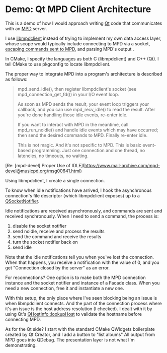 # Demo: Qt MPD Client Architecture

This is a demo of how I would approach writing [Qt](https://www.qt.io/) code that communicates with an [MPD](https://www.musicpd.org/) server.

I use [libmpdclient](https://www.musicpd.org/libs/libmpdclient/) instead of trying to implement my own data access layer, whose scope would typically include connecting to MPD via a socket, [escaping commands sent to MPD](https://www.musicpd.org/doc/html/protocol.html#escaping-string-values), and parsing MPD's output .

In CMake, I specify the languages as both C (libmpdclient) and C++ (Qt). I tell CMake to use pkgconfig to locate libmpdclient.

The proper way to integrate MPD into a program's architecture is described as follows:

> mpd_send_idle(), then register libmpdclient's socket (see
> mpd_connection_get_fd()) in your I/O event loop.
>
> As soon as MPD sends the result, your event loop triggers your
> callback, and you can use mpd_recv_idle() to read the result.  After
> you're done handling those idle events, re-enter idle.
>
> If you want to interact with MPD in the meantime, call
> mpd_run_noidle() and handle idle events which may have occurred; then
> send the desired commands to MPD.  Finally re-enter idle.
>
> This is not magic.  And it's not specific to MPD.  This is basic
> event-based programming.  Just one connection and one thread, no
> latencies, no timeouts, no waiting.

[Re: \[mpd-devel] Proper Use of IDLE](https://www.mail-archive.com/mpd-devel@musicpd.org/msg00641.html)

Using libmpdclient, I create a single connection.

To know when idle notifications have arrived, I hook the asynchronous connection's file descriptor (which libmpdclient exposes) up to a [QSocketNotifier](https://doc.qt.io/qt-5/qsocketnotifier.html).

Idle notifications are received asynchronously, and commands are sent and received synchronously. When I need to send a command, the process is:

1. disable the socket notifier
2. send noidle, receive and process the results
3. send the command and receive the results
4. turn the socket notifier back on
5. send idle

Note that the idle notifications tell you when you've lost the connection. When that happens, you receive a notification with the value of 0, and you get "Connection closed by the server" as an error.

For reconnections? One option is to make both the MPD connection instance and the socket notifier and instance of a Facade class. When you need a new connection, free it and instantiate a new one.

With this setup, the only place where I've seen blocking being an issue is when libmpdclient connects. And the part of the connection process where it's an issue is the host address resolution (I checked). I dealt with it by using Qt's [QHostInfo::lookupHost](https://doc.qt.io/qt-5/qhostinfo.html#lookupHost-1) to validate the hostname before connecting MPD.

As for the Qt side? I start with the standard CMake QWidgets boilerplate created by Qt Creator, and I add a button to "list albums" All output from MPD goes into QDebug. The presentation layer is not what I'm demonstrating.